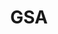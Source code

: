 ---
# This topic lives at
# https://digital.gov/topics/gsa

# Topic Title
title: "GSA"

# description — keep it short and clear
# summary: ""

# Weight
weight: 1

# For more information on managing topics,
# see https://github.com/GSA/digitalgov.gov/wiki/topics
---